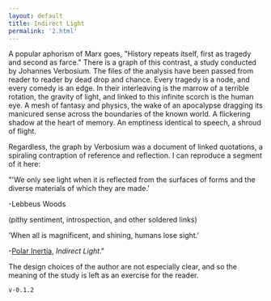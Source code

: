 ```yaml
---
layout: default
title: Indirect Light
permalink: '2.html'
---
```


A popular aphorism of Marx goes, "History repeats itself, first as tragedy and second as farce." There is a graph of this contrast, a study conducted by Johannes Verbosium. The files of the analysis have been passed from reader to reader by dead drop and chance. Every tragedy is a node, and every comedy is an edge. In their interleaving is the marrow of a terrible rotation, the gravity of light, and linked to this infinite scorch is the human eye. A mesh of fantasy and physics, the wake of an apocalypse dragging its manicured sense across the boundaries of the known world. A flickering shadow at the heart of memory. An emptiness identical to speech, a shroud of flight.

Regardless, the graph by Verbosium was a document of linked quotations, a spiraling contraption of reference and reflection. I can reproduce a segment of it here:

"'We only see light when it is reflected from the surfaces of forms and the diverse materials of which they are made.'

-Lebbeus Woods

(pithy sentiment, introspection, and other soldered links)

'When all is magnificent, and shining, humans lose sight.'

-[Polar Inertia](http://www.3141592653589793238462.com/), *Indirect Light*."

The design choices of the author are not especially clear, and so the meaning of the study is left as an exercise for the reader.

`v-0.1.2`
